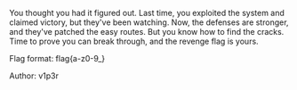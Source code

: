 You thought you had it figured out. Last time, you exploited the system and claimed victory, but they've been watching. Now, the defenses are stronger, and they've patched the easy routes. But you know how to find the cracks. Time to prove you can break through, and the revenge flag is yours.

Flag format: flag{a-z0-9_}

Author: v1p3r
